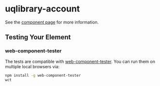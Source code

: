 uqlibrary-account
================

See the [component page](https://uqlibrary.github.io/uqlibrary-account) for more information.

## Testing Your Element

### web-component-tester

The tests are compatible with [web-component-tester](https://github.com/Polymer/web-component-tester). You can run them on multiple local browsers via:

```sh
npm install -g web-component-tester
wct
```
